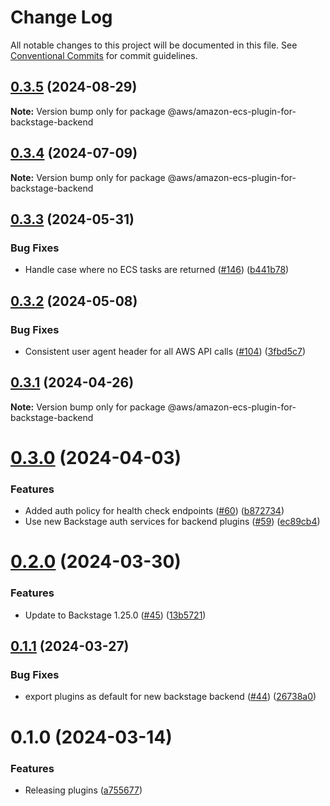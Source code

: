 # Change Log

All notable changes to this project will be documented in this file.
See [Conventional Commits](https://conventionalcommits.org) for commit guidelines.

## [0.3.5](https://github.com/awslabs/backstage-plugins-for-aws/compare/@aws/amazon-ecs-plugin-for-backstage-backend@0.3.4...@aws/amazon-ecs-plugin-for-backstage-backend@0.3.5) (2024-08-29)

**Note:** Version bump only for package @aws/amazon-ecs-plugin-for-backstage-backend





## [0.3.4](https://github.com/awslabs/backstage-plugins-for-aws/compare/@aws/amazon-ecs-plugin-for-backstage-backend@0.3.3...@aws/amazon-ecs-plugin-for-backstage-backend@0.3.4) (2024-07-09)

**Note:** Version bump only for package @aws/amazon-ecs-plugin-for-backstage-backend





## [0.3.3](https://github.com/awslabs/backstage-plugins-for-aws/compare/@aws/amazon-ecs-plugin-for-backstage-backend@0.3.2...@aws/amazon-ecs-plugin-for-backstage-backend@0.3.3) (2024-05-31)


### Bug Fixes

* Handle case where no ECS tasks are returned ([#146](https://github.com/awslabs/backstage-plugins-for-aws/issues/146)) ([b441b78](https://github.com/awslabs/backstage-plugins-for-aws/commit/b441b782822a95dc8bbb937ac943f09f0ceb3b6a))





## [0.3.2](https://github.com/awslabs/backstage-plugins-for-aws/compare/@aws/amazon-ecs-plugin-for-backstage-backend@0.3.1...@aws/amazon-ecs-plugin-for-backstage-backend@0.3.2) (2024-05-08)


### Bug Fixes

* Consistent user agent header for all AWS API calls ([#104](https://github.com/awslabs/backstage-plugins-for-aws/issues/104)) ([3fbd5c7](https://github.com/awslabs/backstage-plugins-for-aws/commit/3fbd5c7fcc9c7095d7eff5fb2bacc77fda9e5a81))





## [0.3.1](https://github.com/awslabs/backstage-plugins-for-aws/compare/@aws/amazon-ecs-plugin-for-backstage-backend@0.3.0...@aws/amazon-ecs-plugin-for-backstage-backend@0.3.1) (2024-04-26)

**Note:** Version bump only for package @aws/amazon-ecs-plugin-for-backstage-backend





# [0.3.0](https://github.com/awslabs/backstage-plugins-for-aws/compare/@aws/amazon-ecs-plugin-for-backstage-backend@0.2.0...@aws/amazon-ecs-plugin-for-backstage-backend@0.3.0) (2024-04-03)


### Features

* Added auth policy for health check endpoints ([#60](https://github.com/awslabs/backstage-plugins-for-aws/issues/60)) ([b872734](https://github.com/awslabs/backstage-plugins-for-aws/commit/b87273481edbc0e2a300cf24318a1e814dad3216))
* Use new Backstage auth services for backend plugins ([#59](https://github.com/awslabs/backstage-plugins-for-aws/issues/59)) ([ec89cb4](https://github.com/awslabs/backstage-plugins-for-aws/commit/ec89cb49c808022160a2f515e6a03a44585d2def))





# [0.2.0](https://github.com/awslabs/backstage-plugins-for-aws/compare/@aws/amazon-ecs-plugin-for-backstage-backend@0.1.1...@aws/amazon-ecs-plugin-for-backstage-backend@0.2.0) (2024-03-30)


### Features

* Update to Backstage 1.25.0 ([#45](https://github.com/awslabs/backstage-plugins-for-aws/issues/45)) ([13b5721](https://github.com/awslabs/backstage-plugins-for-aws/commit/13b5721f176a898f7de7f483852732ee8014a1cc))





## [0.1.1](https://github.com/awslabs/backstage-plugins-for-aws/compare/@aws/amazon-ecs-plugin-for-backstage-backend@0.1.0...@aws/amazon-ecs-plugin-for-backstage-backend@0.1.1) (2024-03-27)


### Bug Fixes

* export plugins as default for new backstage backend ([#44](https://github.com/awslabs/backstage-plugins-for-aws/issues/44)) ([26738a0](https://github.com/awslabs/backstage-plugins-for-aws/commit/26738a0a2b1e12b9e6f7cc46ef0d8c1fd83846e6))





# 0.1.0 (2024-03-14)

### Features

- Releasing plugins ([a755677](https://github.com/awslabs/backstage-plugins-for-aws/commit/a75567771e3cbafe2ef2814ad33b1cc54e9564e0))
